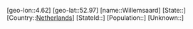 ﻿---
location: [52.97,4.62]
type: City
tags:
- geo/City


SpocWebEntityId: 35618
isDeleted: false
confidential: public

---
[geo-lon::4.62]
[geo-lat::52.97]
[name::Willemsaard]
[State::]
[Country::[Netherlands](geo/Continent/Europe/Netherlands.md)]
[StateId::]
[Population::]
[Unknown::]

